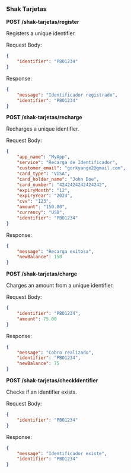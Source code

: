 ### Shak Tarjetas
**POST /shak-tarjetas/register**

Registers a unique identifier.

Request Body:

```json
{
    "identifier": "PBO1234"
}
```
Response:

```json
{
    "message": "Identificador registrado",
    "identifier": "PBO1234"
}
```

**POST /shak-tarjetas/recharge**

Recharges a unique identifier.

Request Body:

```json
{
    "app_name": "MyApp",
    "service": "Recarga de Identificador",
    "customer_email": "gorkyange2@gmail.com",
    "card_type": "VISA",
    "card_holder_name": "John Doe",
    "card_number": "4242424242424242",
    "expiryMonth": "12",
    "expiryYear": "2024",
    "cvv": "123",
    "amount": "150.00",
    "currency": "USD",
    "identifier": "PBO1234"
}
```
Response:

```json
{
    "message": "Recarga exitosa",
    "newBalance": 150
}
```
**POST /shak-tarjetas/charge**

Charges an amount from a unique identifier.

Request Body:

```json
{
    "identifier": "PBO1234",
    "amount": 75.00
}
```
Response:

```json
{
    "message": "Cobro realizado",
    "identifier": "PBO1234",
    "newBalance": 75
}
```
**POST /shak-tarjetas/checkIdentifier**

Checks if an identifier exists.

Request Body:

```json
{
    "identifier": "PBO1234"
}
```
Response:

```json
{
    "message": "Identificador existe",
    "identifier": "PBO1234"
}
```

